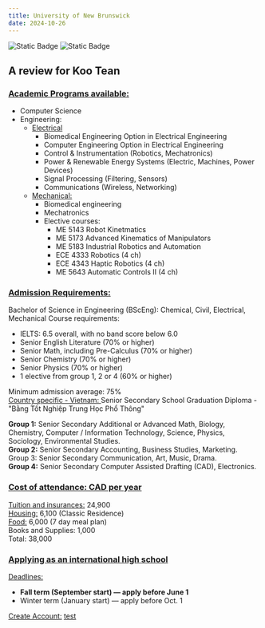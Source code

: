 ```yaml
---
title: University of New Brunswick
date: 2024-10-26
---
```

![Static Badge](https://img.shields.io/badge/0ld-Camel-blue?link=https%3A%2F%2F0ldcamel.github.io%2Fblog) ![Static Badge](https://img.shields.io/badge/Camel-brightgreen?style=flat&logo=ocaml&logoColor=black&logoSize=auto&label=0ld&labelColor=abcdef&color=fedcba&cacheSeconds=3600&link=https%3A%2F%2F0ldcamel.github.io)  

## A review for Koo Tean  

### [Academic Programs available:](https://www.unb.ca/academics/programs/index.html)
- Computer Science
- Engineering:
  - [Electrical](https://www.unb.ca/fredericton/engineering/depts/ece/undergrad.html)
    - Biomedical Engineering Option in Electrical Engineering
    - Computer Engineering Option in Electrical Engineering
    - Control & Instrumentation (Robotics, Mechatronics)
    - Power & Renewable Energy Systems (Electric, Machines, Power Devices)
    - Signal Processing (Filtering, Sensors)
    - Communications (Wireless, Networking)
  - [Mechanical:](https://www.unb.ca/fredericton/engineering/depts/mechanical/undergrad.html)
    - Biomedical engineering
    - Mechatronics
    - Elective courses:
      - ME 5143 Robot Kinetmatics
      - ME 5173 Advanced Kinematics of Manipulators
      - ME 5183 Industrial Robotics and Automation
      - ECE 4333 Robotics (4 ch)
      - ECE 4343 Haptic Robotics (4 ch)
      - ME 5643 Automatic Controls II (4 ch)

### [Admission Requirements:](https://www.unb.ca/international/admission/program.html)
Bachelor of Science in Engineering (BScEng): Chemical, Civil, Electrical, Mechanical Course requirements:
 - IELTS: 6.5 overall, with no band score below 6.0
 - Senior English Literature (70% or higher)
 - Senior Math, including Pre-Calculus (70% or higher)
 - Senior Chemistry (70% or higher)
 - Senior Physics (70% or higher)
 - 1 elective from group 1, 2 or 4 (60% or higher)  

Minimum admission average: 75%  
[Country specific - Vietnam: ](https://www.unb.ca//international/admission/countries.html) Senior Secondary School Graduation Diploma -"Bằng Tốt Nghiệp Trung Học Phổ Thông"

**Group 1:** Senior Secondary Additional or Advanced Math, Biology, Chemistry, Computer / Information Technology,  Science, Physics, Sociology, Environmental Studies.  
**Group 2:** Senior Secondary Accounting, Business Studies, Marketing.  
Group 3: Senior Secondary Communication, Art, Music, Drama.  
**Group 4:** Senior Secondary Computer Assisted Drafting (CAD), Electronics.

### [Cost of attendance: CAD per year](https://www.unb.ca/moneymatters/)  
[Tuition and insurances:](https://shorturl.at/nHRIU)  24,900   
[Housing:](https://www.unb.ca/fredericton/residence/fees/) 6,100 (Classic Residence)  
[Food:](https://www.unb.ca/fredericton/residence/fees/) 6,000 (7 day meal plan)   
Books and Supplies: 1,000  
Total: 38,000

### [Applying as an international high school](https://www.unb.ca//international/apply/index.html)
[Deadlines:](https://www.unb.ca/international/apply/deadlines.html)  
- **Fall term (September start) — apply before June 1** 
- Winter term (January start) — apply before Oct. 1  

[Create Account:](https://unbca.elluciancrmrecruit.com/Apply/Account/Create)
[test](https://github.com/0ldcamel/blog/blob/main/_posts/2024-10-26-University-of-New-Brunswick.html)
